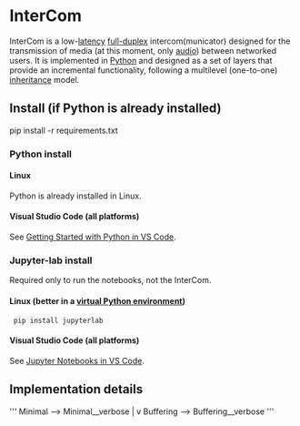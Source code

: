 # InterCom

InterCom is a low-[latency](https://en.wikipedia.org/wiki/Latency_(engineering)) [full-duplex](https://en.wikipedia.org/wiki/Duplex_(telecommunications)#FULL-DUPLEX) intercom(municator) designed for the transmission of media (at this moment, only [audio](https://en.wikipedia.org/wiki/Digital_audio)) between networked users. It is implemented in [Python](https://www.python.org/) and designed as a set of layers that provide an incremental functionality, following a multilevel (one-to-one) [inheritance](https://en.wikipedia.org/wiki/Inheritance_(object-oriented_programming)) model.

## Install (if Python is already installed)

   pip install -r requirements.txt

### Python install

#### Linux

Python is already installed in Linux.

#### Visual Studio Code (all platforms)

See [Getting Started with Python in VS Code](https://code.visualstudio.com/docs/python/python-tutorial#_install-a-python-interpreter).

### Jupyter-lab install

Required only to run the notebooks, not the InterCom.

#### Linux (better in a [virtual Python environment](https://docs.python.org/3/library/venv.html))

     pip install jupyterlab

#### Visual Studio Code (all platforms)

See [Jupyter Notebooks in VS Code](https://code.visualstudio.com/docs/datascience/jupyter-notebooks).

## Implementation details

'''
Minimal   --> Minimal__verbose
   |
   v
Buffering --> Buffering__verbose
'''